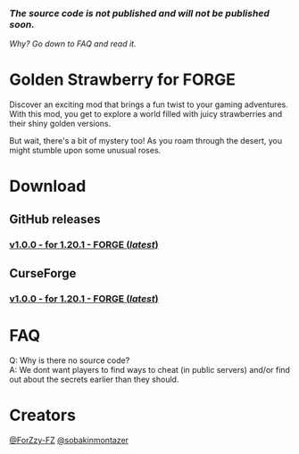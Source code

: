 ### *The source code is not published and will not be published soon.*
*Why? Go down to FAQ and read it.*

# Golden Strawberry for FORGE
Discover an exciting mod that brings a fun twist to your gaming adventures. With this mod, you get to explore a world filled with juicy strawberries and their shiny golden versions.

But wait, there's a bit of mystery too! As you roam through the desert, you might stumble upon some unusual roses.

# Download
## GitHub releases
### [v1.0.0 - for 1.20.1 - FORGE (*latest*)](https://github.com/sobakinmontazer/GoldenStrawberry/releases/tag/v1.0.0-1.20.1-forge)
## CurseForge
### [v1.0.0 - for 1.20.1 - FORGE (*latest*)](https://www.curseforge.com/minecraft/mc-mods/golden-strawberry)


# FAQ
Q: Why is there no source code?<br />
A: We dont want players to find ways to cheat (in public servers) and/or find out about the secrets earlier than they should.



# Creators
[@ForZzy-FZ](https://github.com/ForZzy-FZ)
[@sobakinmontazer](https://github.com/sobakinmontazer)
